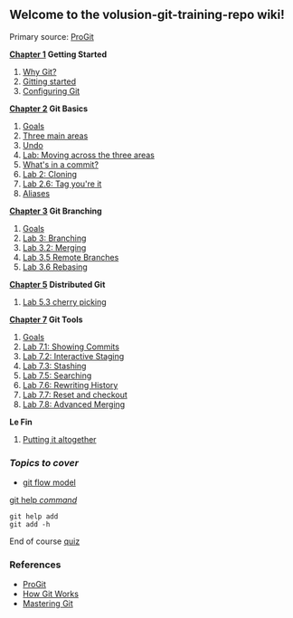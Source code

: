 ## Welcome to the volusion-git-training-repo wiki!

Primary source:
[ProGit](https://git-scm.com/book/en/v2)

**[Chapter 1](https://git-scm.com/book/en/v2/Getting-Started-About-Version-Control) Getting Started**
1. [Why Git?](Why-Git)
1. [Gitting started](Git-install-and-tools)
1. [Configuring Git](Git-Configuration)

**[Chapter 2](https://git-scm.com/book/en/v2/Git-Basics-Getting-a-Git-Repository) Git Basics**
1. [Goals](Chapter-2-Goals)
1. [Three main areas](Three-Main-Areas)
1. [Undo](Undo)
1. [Lab: Moving across the three areas](Lab-1-There-and-back-again)
1. [What's in a commit?](The-Commit)
1. [Lab 2: Cloning](Lab-2-Send-in-the-Clones)
1. [Lab 2.6: Tag you're it](Lab-2.6-Tagging)
1. [Aliases](Git-Aliases)

**[Chapter 3](https://git-scm.com/book/en/v2/Git-Branching-Branches-in-a-Nutshell) Git Branching**
1. [Goals](Chapter-3-Goals)
1. [Lab 3: Branching](Lab-3-Let-us-branch-out)
1. [Lab 3.2: Merging](Lab-3.2-Merging)
1. [Lab 3.5 Remote Branches](Lab-3.5-Remote-Branches)
1. [Lab 3.6 Rebasing](Lab-3.6-Rebasing)

**[Chapter 5](https://git-scm.com/book/en/v2/Distributed-Git-Distributed-Workflows) Distributed Git**
1. [Lab 5.3 cherry picking](Lab-5.3-Cherry-Picking)

**[Chapter 7](https://git-scm.com/book/en/v2/Git-Tools-Revision-Selection) Git Tools**
1. [Goals](Chapter-7-Goals)
1. [Lab 7.1: Showing Commits](Lab-7.1-Showing-Commits)
1. [Lab 7.2: Interactive Staging](Lab-7.2-Interactive-Staging)
1. [Lab 7.3: Stashing](Lab-7.3-The-Stash)
1. [Lab 7.5: Searching](Lab-7.5-Searching)
1. [Lab 7.6: Rewriting History](Lab-7.6-Rewriting-History)
1. [Lab 7.7: Reset and checkout](Undo)
1. [Lab 7.8: Advanced Merging](Lab-7.8-Advanced-Merging)

**Le Fin**
1. [Putting it altogether](All-Together-Now)

### _Topics to cover_
* [git flow model](Git-flow)


[git help _command_](https://git-scm.com/book/en/v2/Getting-Started-Getting-Help)

    git help add
    git add -h

End of course [quiz](https://docs.google.com/forms/d/e/1FAIpQLSdmo2Arny-Oy2QdH6GNCJxtF9_5I7CG9bAq847so8hPuLm-8Q/viewform)

### References
* [ProGit](https://git-scm.com/book/en/v2)
* [How Git Works](https://app.pluralsight.com/library/courses/how-git-works/table-of-contents)
* [Mastering Git](https://app.pluralsight.com/library/courses/mastering-git/table-of-contents)